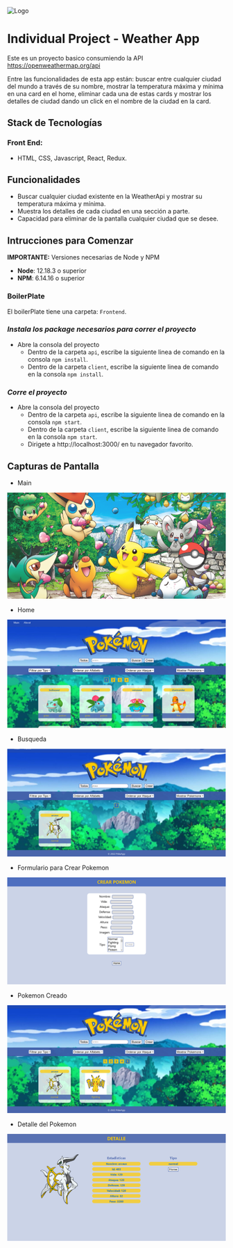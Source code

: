 ![Logo](https://raw.githubusercontent.com/Caarlos94/Frontend/assets/Readme/landing.png)

# Individual Project - Weather App

Este es un proyecto basico consumiendo la API https://openweathermap.org/api

Entre las funcionalidades de esta app están: buscar entre cualquier ciudad del mundo a través de su nombre, mostrar la temperatura máxima y mínima en una card en el home, eliminar cada una de estas cards y mostrar los detalles de ciudad dando un click en el nombre de la ciudad en la card.

## Stack de Tecnologías

### Front End:
- HTML, CSS, Javascript, React, Redux.

## Funcionalidades

- Buscar cualquier ciudad existente en la WeatherApi y mostrar su temperatura máxima y mínima.
- Muestra los detalles de cada ciudad en una sección a parte.
- Capacidad para eliminar de la pantalla cualquier ciudad que se desee.

## **Intrucciones para Comenzar** 

__IMPORTANTE:__ Versiones necesarias de Node y NPM 

 * __Node__: 12.18.3 o superior
 * __NPM__: 6.14.16 o superior
 
### BoilerPlate

El boilerPlate tiene una carpeta: `Frontend`.

### _Instala los package necesarios para correr el proyecto_

- Abre la consola del proyecto
    + Dentro de la carpeta `api`, escribe la siguiente linea de comando en la consola `npm install`.
    + Dentro de la carpeta `client`, escribe la siguiente linea de comando en la consola `npm install`.

### _Corre el proyecto_

- Abre la consola del proyecto
    + Dentro de la carpeta `api`, escribe la siguiente linea de comando en la consola `npm start`.
    +  Dentro de la carpeta `client`, escribe la siguiente linea de comando en la consola `npm start`.
    +  Dirigete a  http://localhost:3000/ en tu navegador favorito. 

## Capturas de Pantalla

- Main

![home](https://raw.githubusercontent.com/Caarlos94/pokemon/main/client/src/img/Readme/main-Pokemon.png)

- Home 

![home](https://raw.githubusercontent.com/Caarlos94/pokemon/main/client/src/img/Readme/home-Pokemon.png)

- Busqueda 

![home](https://raw.githubusercontent.com/Caarlos94/pokemon/main/client/src/img/Readme/search-Pokemon.png)

- Formulario para Crear Pokemon

![home](https://raw.githubusercontent.com/Caarlos94/pokemon/main/client/src/img/Readme/create-Pokemon.png)

- Pokemon Creado 

![home](https://raw.githubusercontent.com/Caarlos94/pokemon/main/client/src/img/Readme/created-Pokemon.png)

- Detalle del Pokemon

![home](https://raw.githubusercontent.com/Caarlos94/pokemon/main/client/src/img/Readme/detail-Pokemon.png)
